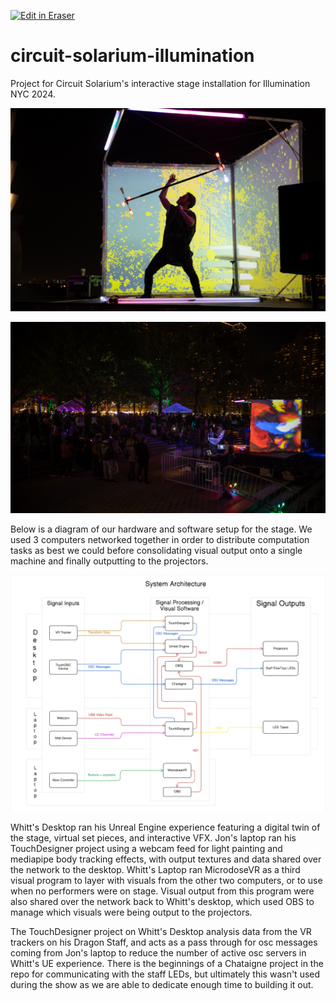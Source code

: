 <p><a target="_blank" href="https://app.eraser.io/workspace/k5siHvgRpmN836RMQbUQ" id="edit-in-eraser-github-link"><img alt="Edit in Eraser" src="https://firebasestorage.googleapis.com/v0/b/second-petal-295822.appspot.com/o/images%2Fgithub%2FOpen%20in%20Eraser.svg?alt=media&amp;token=968381c8-a7e7-472a-8ed6-4a6626da5501"></a></p>

# circuit-solarium-illumination
Project for Circuit Solarium's interactive stage installation for Illumination NYC 2024. 

![20.jpg](/.eraser/k5siHvgRpmN836RMQbUQ___tTtaXijJXwZgula4by2oOh994aM2___OgGJYF3OLo2SbCAVhfZ3b.jpg "20.jpg")

![14.jpg](/.eraser/k5siHvgRpmN836RMQbUQ___tTtaXijJXwZgula4by2oOh994aM2___eTwWxSWZTIunkmF3QiAS-.jpg "14.jpg")



Below is a diagram of our hardware and software setup for the stage. We used 3 computers networked together in order to distribute computation tasks as best we could before consolidating visual output onto a single machine and finally outputting to the projectors.

![Figure 1](/.eraser/k5siHvgRpmN836RMQbUQ___tTtaXijJXwZgula4by2oOh994aM2___---figure---Jtd_CDYMbYy50Q-CkFcNF---figure---_7b4C2V-_GObkPn3lqmtCg.png "Figure 1")

Whitt's Desktop ran his Unreal Engine experience featuring a digital twin of the stage, virtual set pieces, and interactive VFX. Jon's laptop ran his TouchDesigner project using a webcam feed for light painting and mediapipe body tracking effects, with output textures and data shared over the network to the desktop. Whitt's Laptop ran MicrodoseVR as a third visual program to layer with visuals from the other two computers, or to use when no performers were on stage. Visual output from this program were also shared over the network back to Whitt's desktop, which used OBS to manage which visuals were being output to the projectors.



The TouchDesigner project on Whitt's Desktop analysis data from the VR trackers on his Dragon Staff, and acts as a pass through for osc messages coming from Jon's laptop to reduce the number of active osc servers in Whitt's UE experience. There is the beginnings of a Chataigne project in the repo for communicating with the staff LEDs, but ultimately this wasn't used during the show as we are able to dedicate enough time to building it out.



<!--- Eraser file: https://app.eraser.io/workspace/k5siHvgRpmN836RMQbUQ --->